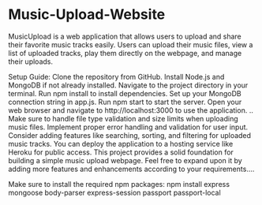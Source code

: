 # Music-Upload-Website
MusicUpload is a web application that allows users to upload and share their favorite music tracks easily. Users can upload their music files, view a list of uploaded tracks, play them directly on the webpage, and manage their uploads.

Setup Guide:
Clone the repository from GitHub.
Install Node.js and MongoDB if not already installed.
Navigate to the project directory in your terminal.
Run npm install to install dependencies.
Set up your MongoDB connection string in app.js.
Run npm start to start the server.
Open your web browser and navigate to http://localhost:3000 to use the application.
..
Make sure to handle file type validation and size limits when uploading music files.
Implement proper error handling and validation for user input.
Consider adding features like searching, sorting, and filtering for uploaded music tracks.
You can deploy the application to a hosting service like Heroku for public access.
This project provides a solid foundation for building a simple music upload webpage. Feel free to expand upon it by adding more features and enhancements according to your requirements....

Make sure to install the required npm packages:
npm install express mongoose body-parser express-session passport passport-local
